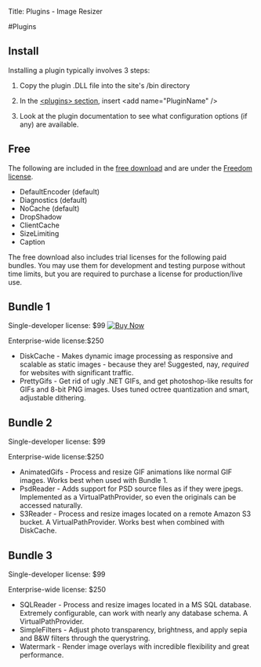 Title: Plugins - Image Resizer

#Plugins

## Install

Installing a plugin typically involves 3 steps:

1) Copy the plugin .DLL file into the site's /bin directory

2) In the [&lt;plugins> section](/docs/configuration), insert &lt;add name="PluginName" />

3) Look at the plugin documentation to see what configuration options (if any) are available.

## Free

The following are included in the [free download](/download) and are under the [Freedom license](/licenses/freedom).

* DefaultEncoder (default)
* Diagnostics (default)
* NoCache (default)
* DropShadow 
* ClientCache
* SizeLimiting
* Caption

The free download also includes trial licenses for the following paid bundles. You may use them for development and testing purpose without time limits, but you 
are required to purchase a license for production/live use. 

## Bundle 1

Single-developer license: $99 <a href="https://www.e-junkie.com/ecom/gb.php?i=929356&amp;c=single&amp;cl=41912" target="ejejcsingle"><img src="http://www.e-junkie.com/ej/x-click-butcc.gif" border="0" alt="Buy Now"/></a>

Enterprise-wide license:$250

* DiskCache - Makes dynamic image processing as responsive and scalable as static images - because they are! Suggested, nay, *required* for websites with significant traffic.
* PrettyGifs - Get rid of ugly .NET GIFs, and get photoshop-like results for GIFs and 8-bit PNG images. Uses tuned octree quantization and smart, adjustable dithering.

## Bundle 2

Single-developer license: $99

Enterprise-wide license:$250

* AnimatedGifs - Process and resize GIF animations like normal GIF images. Works best when used with Bundle 1.
* PsdReader - Adds support for PSD source files as if they were jpegs. Implemented as a VirtualPathProvider, so even the originals can be accessed naturally.
* S3Reader - Process and resize images located on a remote Amazon S3 bucket. A VirtualPathProvider. Works best when combined with DiskCache.

## Bundle 3

Single-developer license: $99

Enterprise-wide license: $250

* SQLReader - Process and resize images located in a MS SQL database. Extremely configurable, can work with nearly any database schema. A VirtualPathProvider.
* SimpleFilters - Adjust photo transparency, brightness, and apply sepia and B&W filters through the querystring.
* Watermark - Render image overlays with incredible flexibility and great performance.
